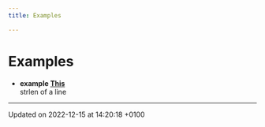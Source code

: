 ```yaml
---
title: Examples

---
```


# Examples




* **example [This](Examples/This-example.md#example-this)** <br>strlen of a line 



-------------------------------

Updated on 2022-12-15 at 14:20:18 +0100
